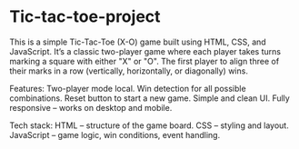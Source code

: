 # Tic-tac-toe-project
This is a simple Tic-Tac-Toe (X-O) game built using HTML, CSS, and JavaScript. It’s a classic two-player game where each player takes turns marking a square with either "X" or "O". The first player to align three of their marks in a row (vertically, horizontally, or diagonally) wins.

Features:
Two-player mode local.
Win detection for all possible combinations.
Reset button to start a new game.
Simple and clean UI.
Fully responsive – works on desktop and mobile.

Tech stack:
HTML – structure of the game board.
CSS – styling and layout.
JavaScript – game logic, win conditions, event handling.
